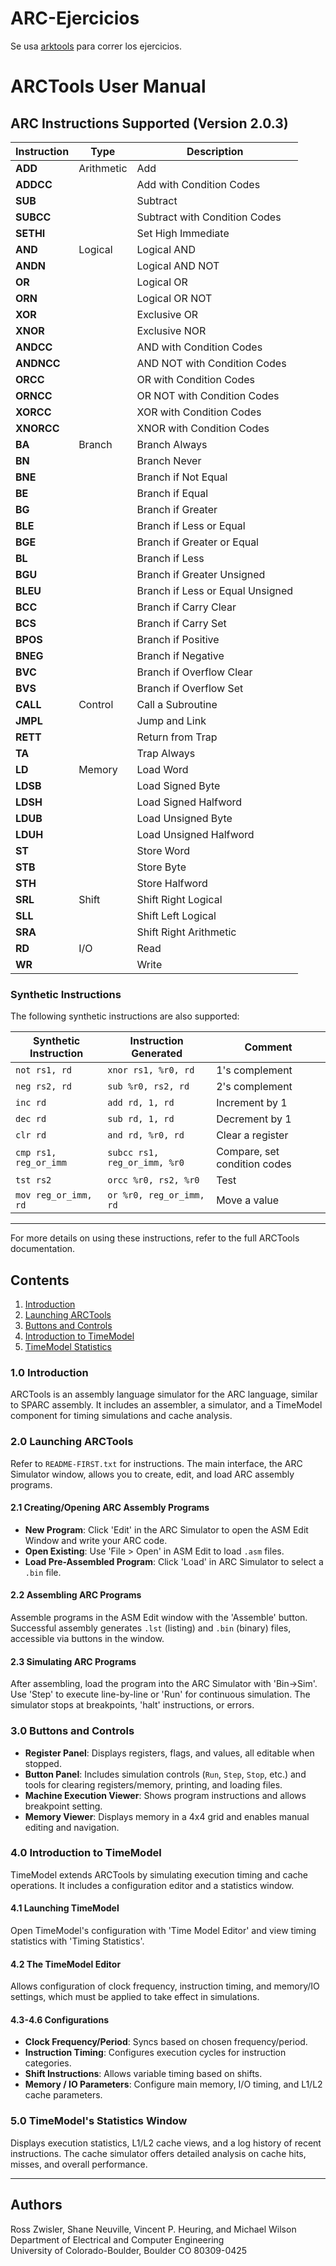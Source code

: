 # ARC-Ejercicios

Se usa [arktools](https://academicos.azc.uam.mx/oan/linux/arctools.html) para correr los ejercicios.

# ARCTools User Manual

## ARC Instructions Supported (Version 2.0.3)

| Instruction            | Type               | Description                                 |
|------------------------|--------------------|---------------------------------------------|
| **ADD**                | Arithmetic         | Add                                         |
| **ADDCC**              |                    | Add with Condition Codes                    |
| **SUB**                |                    | Subtract                                    |
| **SUBCC**              |                    | Subtract with Condition Codes               |
| **SETHI**              |                    | Set High Immediate                          |
| **AND**                | Logical            | Logical AND                                 |
| **ANDN**               |                    | Logical AND NOT                             |
| **OR**                 |                    | Logical OR                                  |
| **ORN**                |                    | Logical OR NOT                              |
| **XOR**                |                    | Exclusive OR                                |
| **XNOR**               |                    | Exclusive NOR                               |
| **ANDCC**              |                    | AND with Condition Codes                    |
| **ANDNCC**             |                    | AND NOT with Condition Codes                |
| **ORCC**               |                    | OR with Condition Codes                     |
| **ORNCC**              |                    | OR NOT with Condition Codes                 |
| **XORCC**              |                    | XOR with Condition Codes                    |
| **XNORCC**             |                    | XNOR with Condition Codes                   |
| **BA**                 | Branch             | Branch Always                               |
| **BN**                 |                    | Branch Never                                |
| **BNE**                |                    | Branch if Not Equal                         |
| **BE**                 |                    | Branch if Equal                             |
| **BG**                 |                    | Branch if Greater                           |
| **BLE**                |                    | Branch if Less or Equal                     |
| **BGE**                |                    | Branch if Greater or Equal                  |
| **BL**                 |                    | Branch if Less                              |
| **BGU**                |                    | Branch if Greater Unsigned                  |
| **BLEU**               |                    | Branch if Less or Equal Unsigned            |
| **BCC**                |                    | Branch if Carry Clear                       |
| **BCS**                |                    | Branch if Carry Set                         |
| **BPOS**               |                    | Branch if Positive                          |
| **BNEG**               |                    | Branch if Negative                          |
| **BVC**                |                    | Branch if Overflow Clear                    |
| **BVS**                |                    | Branch if Overflow Set                      |
| **CALL**               | Control            | Call a Subroutine                           |
| **JMPL**               |                    | Jump and Link                               |
| **RETT**               |                    | Return from Trap                            |
| **TA**                 |                    | Trap Always                                 |
| **LD**                 | Memory             | Load Word                                   |
| **LDSB**               |                    | Load Signed Byte                            |
| **LDSH**               |                    | Load Signed Halfword                        |
| **LDUB**               |                    | Load Unsigned Byte                          |
| **LDUH**               |                    | Load Unsigned Halfword                      |
| **ST**                 |                    | Store Word                                  |
| **STB**                |                    | Store Byte                                  |
| **STH**                |                    | Store Halfword                              |
| **SRL**                | Shift              | Shift Right Logical                         |
| **SLL**                |                    | Shift Left Logical                          |
| **SRA**                |                    | Shift Right Arithmetic                      |
| **RD**                 | I/O                | Read                                        |
| **WR**                 |                    | Write                                       |


### Synthetic Instructions
The following synthetic instructions are also supported:

| Synthetic Instruction | Instruction Generated        | Comment                   |
|-----------------------|------------------------------|---------------------------|
| `not rs1, rd`        | `xnor rs1, %r0, rd`          | 1's complement            |
| `neg rs2, rd`        | `sub %r0, rs2, rd`           | 2's complement            |
| `inc rd`             | `add rd, 1, rd`              | Increment by 1            |
| `dec rd`             | `sub rd, 1, rd`              | Decrement by 1            |
| `clr rd`             | `and rd, %r0, rd`            | Clear a register          |
| `cmp rs1, reg_or_imm`| `subcc rs1, reg_or_imm, %r0` | Compare, set condition codes |
| `tst rs2`            | `orcc %r0, rs2, %r0`         | Test                      |
| `mov reg_or_imm, rd` | `or %r0, reg_or_imm, rd`     | Move a value              |

---

For more details on using these instructions, refer to the full ARCTools documentation.


## Contents
1. [Introduction](#introduction)
2. [Launching ARCTools](#launching-arctools)
3. [Buttons and Controls](#buttons-and-controls)
4. [Introduction to TimeModel](#introduction-to-timemodel)
5. [TimeModel Statistics](#timemodel-statistics)

### 1.0 Introduction
ARCTools is an assembly language simulator for the ARC language, similar to SPARC assembly. It includes an assembler, a simulator, and a TimeModel component for timing simulations and cache analysis.

### 2.0 Launching ARCTools
Refer to `README-FIRST.txt` for instructions. The main interface, the ARC Simulator window, allows you to create, edit, and load ARC assembly programs.

#### 2.1 Creating/Opening ARC Assembly Programs
- **New Program**: Click 'Edit' in the ARC Simulator to open the ASM Edit Window and write your ARC code.
- **Open Existing**: Use 'File > Open' in ASM Edit to load `.asm` files.
- **Load Pre-Assembled Program**: Click 'Load' in ARC Simulator to select a `.bin` file.

#### 2.2 Assembling ARC Programs
Assemble programs in the ASM Edit window with the 'Assemble' button. Successful assembly generates `.lst` (listing) and `.bin` (binary) files, accessible via buttons in the window.

#### 2.3 Simulating ARC Programs
After assembling, load the program into the ARC Simulator with 'Bin->Sim'. Use 'Step' to execute line-by-line or 'Run' for continuous simulation. The simulator stops at breakpoints, 'halt' instructions, or errors.

### 3.0 Buttons and Controls
- **Register Panel**: Displays registers, flags, and values, all editable when stopped.
- **Button Panel**: Includes simulation controls (`Run`, `Step`, `Stop`, etc.) and tools for clearing registers/memory, printing, and loading files.
- **Machine Execution Viewer**: Shows program instructions and allows breakpoint setting.
- **Memory Viewer**: Displays memory in a 4x4 grid and enables manual editing and navigation.

### 4.0 Introduction to TimeModel
TimeModel extends ARCTools by simulating execution timing and cache operations. It includes a configuration editor and a statistics window.

#### 4.1 Launching TimeModel
Open TimeModel's configuration with 'Time Model Editor' and view timing statistics with 'Timing Statistics'.

#### 4.2 The TimeModel Editor
Allows configuration of clock frequency, instruction timing, and memory/IO settings, which must be applied to take effect in simulations.

#### 4.3-4.6 Configurations
- **Clock Frequency/Period**: Syncs based on chosen frequency/period.
- **Instruction Timing**: Configures execution cycles for instruction categories.
- **Shift Instructions**: Allows variable timing based on shifts.
- **Memory / IO Parameters**: Configure main memory, I/O timing, and L1/L2 cache parameters.

### 5.0 TimeModel's Statistics Window
Displays execution statistics, L1/L2 cache views, and a log history of recent instructions. The cache simulator offers detailed analysis on cache hits, misses, and overall performance.

---

## Authors
Ross Zwisler, Shane Neuville, Vincent P. Heuring, and Michael Wilson  
Department of Electrical and Computer Engineering  
University of Colorado-Boulder, Boulder CO 80309-0425  